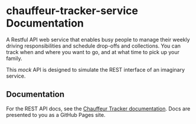 # chauffeur-tracker-service Documentation

A Restful API web service that enables busy people to manage their weekly driving responsibilities and schedule drop-offs and collections. You can track when and where you want to go, and at what time to pick up your family.

This *mock* API is designed to simulate the REST interface of an imaginary service.

## Documentation

For the REST API docs, see the [Chauffeur Tracker documentation](https://sinecoug.github.io/chauffeur-tracker-service/). Docs are presented to you as a GitHub Pages site.
